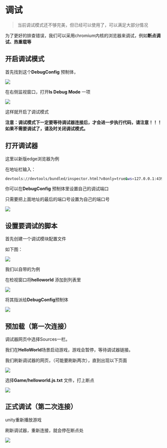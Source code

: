 # 调试

> 当前调试模式还不够完美，但已经可以使用了，可以满足大部分情况

为了更好的排查错误，我们可以采用chromium内核的浏览器来调试，例如**断点调试、热重载等**

## 开启调试模式

首先找到这个**DebugConfig** 预制体，

![](./debugmode/open.png)

在右侧监视窗口，打开**Is Debug Mode** 一项

![](./debugmode/enable.png)

这样就开启了调试模式

**注意：调试模式下一定要等待调试器连接后，才会进一步执行代码，请注意！！！如果不需要调试了，请及时关闭调试模式。**

## 打开调试器

这里以新版edge浏览器为例

在地址栏输入：

```bash
devtools://devtools/bundled/inspector.html?v8only=true&ws=127.0.0.1:4396
```

你可以在**DebugConfig** 预制体里设置自己的调试端口

只需要把上面地址的最后的端口号设置为自己的端口号

![](./debugmode/web.png)

## 设置要调试的脚本

首先创建一个调试模块配置文件

如下图：

![](./debugmode/modconfig.png)

我们以自带的为例

在检视窗口将**helloworld** 添加到列表里

![](./debugmode/modname.png)

将其指派给**DebugConfig**预制体

![](./debugmode/select.png)

## 预加载（第一次连接）

调试器网页中选择Sources一栏。

我们在**HelloWorld**场景启动游戏，游戏会暂停，等待调试器链接。

我们刷新调试器的网页，（可能要刷新两次），直到出现以下页面

![](./debugmode/connect.png)

选择**Game/helloworld.js.txt** 文件，打上断点

![](./debugmode/point.png)

## 正式调试（第二次连接）

unity重新播放游戏

刷新调试器，重新连接，就会停在断点处

![](./debugmode/pause.png)
